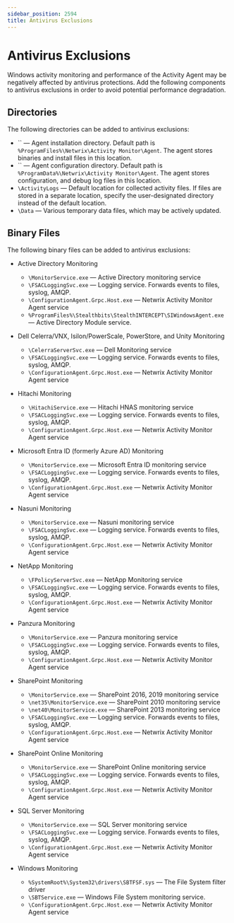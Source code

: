 ```yaml
---
sidebar_position: 2594
title: Antivirus Exclusions
---
```


# Antivirus Exclusions

Windows activity monitoring and performance of the Activity Agent may be negatively affected by antivirus protections. Add the following components to antivirus exclusions in order to avoid potential performance degradation.

## Directories

The following directories can be added to antivirus exclusions:

* `` — Agent installation directory. Default path is `%ProgramFiles%\Netwrix\Activity Monitor\Agent`. The agent stores binaries and install files in this location.
* `` — Agent configuration directory. Default path is `%ProgramData%\Netwrix\Activity Monitor\Agent`. The agent stores configuration, and debug log files in this location.
* `\ActivityLogs` — Default location for collected activity files. If files are stored in a separate location, specify the user-designated directory instead of the default location.
* `\Data` — Various temporary data files, which may be actively updated.

## Binary Files

The following binary files can be added to antivirus exclusions:

* Active Directory Monitoring

  * `\MonitorService.exe` — Active Directory monitoring service
  * `\FSACLoggingSvc.exe` — Logging service. Forwards events to files, syslog, AMQP.
  * `\ConfigurationAgent.Grpc.Host.exe` — Netwrix Activity Monitor Agent service
  * `%ProgramFiles%\Stealthbits\StealthINTERCEPT\SIWindowsAgent.exe` — Active Directory Module service.
* Dell Celerra/VNX, Isilon/PowerScale, PowerStore, and Unity Monitoring

  * `\CelerraServerSvc.exe` — Dell Monitoring service
  * `\FSACLoggingSvc.exe` — Logging service. Forwards events to files, syslog, AMQP.
  * `\ConfigurationAgent.Grpc.Host.exe` — Netwrix Activity Monitor Agent service
* Hitachi Monitoring

  * `\HitachiService.exe` — Hitachi HNAS monitoring service
  * `\FSACLoggingSvc.exe` — Logging service. Forwards events to files, syslog, AMQP.
  * `\ConfigurationAgent.Grpc.Host.exe` — Netwrix Activity Monitor Agent service
* Microsoft Entra ID (formerly Azure AD) Monitoring

  * `\MonitorService.exe` — Microsoft Entra ID monitoring service
  * `\FSACLoggingSvc.exe` — Logging service. Forwards events to files, syslog, AMQP.
  * `\ConfigurationAgent.Grpc.Host.exe` — Netwrix Activity Monitor Agent service
* Nasuni Monitoring

  * `\MonitorService.exe` — Nasuni monitoring service
  * `\FSACLoggingSvc.exe` — Logging service. Forwards events to files, syslog, AMQP.
  * `\ConfigurationAgent.Grpc.Host.exe` — Netwrix Activity Monitor Agent service
* NetApp Monitoring

  * `\FPolicyServerSvc.exe` — NetApp Monitoring service
  * `\FSACLoggingSvc.exe` — Logging service. Forwards events to files, syslog, AMQP.
  * `\ConfigurationAgent.Grpc.Host.exe` — Netwrix Activity Monitor Agent service
* Panzura Monitoring

  * `\MonitorService.exe` — Panzura monitoring service
  * `\FSACLoggingSvc.exe` — Logging service. Forwards events to files, syslog, AMQP.
  * `\ConfigurationAgent.Grpc.Host.exe` — Netwrix Activity Monitor Agent service
* SharePoint Monitoring

  * `\MonitorService.exe` — SharePoint 2016, 2019 monitoring service
  * `\net35\MonitorService.exe` — SharePoint 2010 monitoring service
  * `\net40\MonitorService.exe` — SharePoint 2013 monitoring service
  * `\FSACLoggingSvc.exe` — Logging service. Forwards events to files, syslog, AMQP.
  * `\ConfigurationAgent.Grpc.Host.exe` — Netwrix Activity Monitor Agent service
* SharePoint Online Monitoring

  * `\MonitorService.exe` — SharePoint Online monitoring service
  * `\FSACLoggingSvc.exe` — Logging service. Forwards events to files, syslog, AMQP.
  * `\ConfigurationAgent.Grpc.Host.exe` — Netwrix Activity Monitor Agent service
* SQL Server Monitoring

  * `\MonitorService.exe` — SQL Server monitoring service
  * `\FSACLoggingSvc.exe` — Logging service. Forwards events to files, syslog, AMQP.
  * `\ConfigurationAgent.Grpc.Host.exe` — Netwrix Activity Monitor Agent service
* Windows Monitoring

  * `%SystemRoot%\System32\drivers\SBTFSF.sys` — The File System filter driver
  * `\SBTService.exe` — Windows File System monitoring service.
  * `\ConfigurationAgent.Grpc.Host.exe` — Netwrix Activity Monitor Agent service